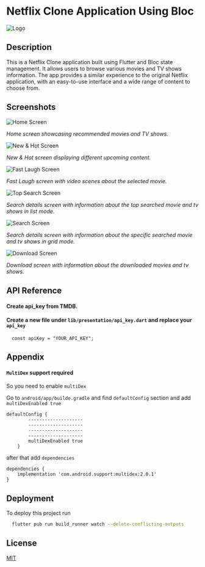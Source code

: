 # Netflix Clone Application Using Bloc 

![Logo](https://www.freepnglogos.com/uploads/netflix-logo-0.png)

## Description

This is a Netflix Clone application built using Flutter and Bloc state management. It allows users to browse  various movies and TV shows information. The app provides a similar experience to the original Netflix application, with an easy-to-use interface and a wide range of content to choose from.


## Screenshots

![Home Screen](assets/screenshots/home_screen.png)

*Home screen showcasing recommended movies and TV shows.*

![New & Hot Screen](assets/screenshots/new_and_hot_screen.png)

*New & Hot screen displaying different upcoming content.*

![Fast Laugh Screen](assets/screenshots/fast_laugh_screen.png)

*Fast Laugh screen with video scenes about the selected movie.*

![Top Search Screen](assets/screenshots/top_search_screen.png)

*Search details screen with information about the top searched movie and tv shows in list mode.*

![Search Screen](assets/screenshots/search_screen.png)

*Search details screen with information about the specific searched movie and tv shows in grid mode.*

![Download Screen](assets/screenshots/download_screen.png)

*Download screen with information about the downloaded movies and tv shows.*
## API Reference

#### Create api_key from TMDB.

#### Create a new file under `lib/presentation/api_key.dart` and replace your `api_key`

```http
  const apiKey = "YOUR_API_KEY";
```

## Appendix

#### `MultiDex` support required

So you need to enable `multiDex`

Go to `android/app/builde.gradle` and find `defaultConfig` 
section and add `multiDexEnabled true`


```
defaultConfig {
        --------------------
        --------------------
        --------------------
        --------------------
        multiDexEnabled true
    }
```

after that add `dependencies`

```
dependencies {
    implementation 'com.android.support:multidex:2.0.1'
}

```
## Deployment

To deploy this project run

```bash
  flutter pub run build_runner watch --delete-conflicting-outputs
```


## License

[MIT](https://choosealicense.com/licenses/mit/)

